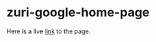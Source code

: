 # zuri-google-home-page

Here is a live [link](https://iediong.github.io/zuri-google-home-page/) to the page.
